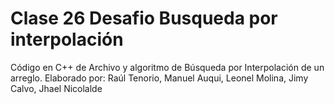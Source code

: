# Clase 26 Desafio Busqueda por interpolación

Código en C++ de Archivo y algoritmo de Búsqueda por Interpolación  de un arreglo.
Elaborado por: Raúl Tenorio, Manuel Auqui, Leonel Molina, Jimy Calvo, Jhael Nicolalde
